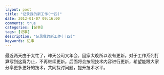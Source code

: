 ```yaml
---
layout: post
title: "记录我的新工作(十四)"
date: 2012-01-07 09:16:00 
comments: true
categories: [记事]
tags: [记事]
description: "记录我的新工作(十四)"
keywords: 记事
---
```


  最近两天由于太忙了，昨天公司又年会，回家太晚所以没有更新。对于工作系列打算写到这篇为止，不再继续更新。后面将会按照技术内容进行更新，希望能跟大家分享更多更好的技术，共同探讨问题，提升技术水平。
